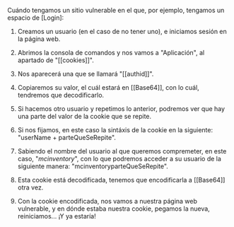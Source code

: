 Cuándo tengamos un sitio vulnerable en el que, por ejemplo, tengamos un espacio de [Login]:

1. Creamos un usuario (en el caso de no tener uno), e iniciamos sesión en la página web.

2. Abrimos la consola de comandos y nos vamos a "Aplicación", al apartado de "[[cookies]]".

3. Nos aparecerá una que se llamará "[[authid]]".

4. Copiaremos su valor, el cuál estará en [[Base64]], con lo cuál, tendremos que decodificarlo.

5. Si hacemos otro usuario y repetimos lo anterior, podremos ver que hay una parte del valor de la cookie que se repite.

6. Si nos fijamos, en este caso la sintáxis de la cookie en la siguiente: "userName + parteQueSeRepite".

7. Sabiendo el nombre del usuario al que queremos compremeter, en este caso, "_mcinventory_", con lo que podremos acceder a su usuario de la siguiente manera: "mcinventoryparteQueSeRepite".

8. Esta cookie está decodificada, tenemos que encodificarla a [[Base64]] otra vez.

9. Con la cookie encodificada, nos vamos a nuestra página web vulnerable, y en dónde estaba nuestra cookie, pegamos la nueva, reiniciamos... ¡Y ya estaría!
